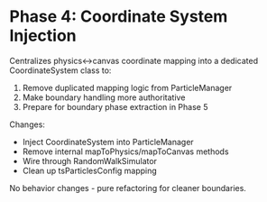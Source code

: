 # Phase 4: Coordinate System Injection

Centralizes physics↔canvas coordinate mapping into a dedicated CoordinateSystem class to:
1. Remove duplicated mapping logic from ParticleManager
2. Make boundary handling more authoritative
3. Prepare for boundary phase extraction in Phase 5

Changes:
- Inject CoordinateSystem into ParticleManager
- Remove internal mapToPhysics/mapToCanvas methods
- Wire through RandomWalkSimulator
- Clean up tsParticlesConfig mapping

No behavior changes - pure refactoring for cleaner boundaries.
